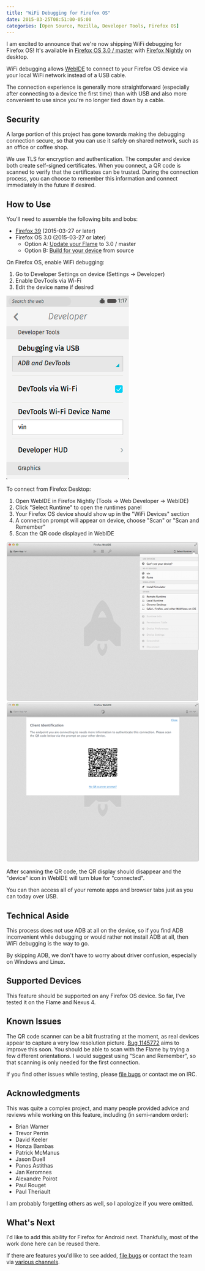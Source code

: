 ```yaml
---
title: "WiFi Debugging for Firefox OS"
date: 2015-03-25T08:51:00-05:00
categories: [Open Source, Mozilla, Developer Tools, Firefox OS]
---
```


I am excited to announce that we're now shipping WiFi debugging for Firefox OS!
It's available in [Firefox OS 3.0 / master][fxos-build] with [Firefox Nightly][desktop-nightly] on desktop.

WiFi debugging allows [WebIDE][webide] to connect to your Firefox OS device via your local
WiFi network instead of a USB cable.

The connection experience is generally more straightforward (especially after
connecting to a device the first time) than with USB and also more convenient to
use since you're no longer tied down by a cable.

## Security

A large portion of this project has gone towards making the debugging
connection secure, so that you can use it safely on shared network, such as an
office or coffee shop.

We use TLS for encryption and authentication.  The computer and device both
create self-signed certificates.  When you connect, a QR code is scanned to
verify that the certificates can be trusted.  During the connection process, you
can choose to remember this information and connect immediately in the future if
desired.

## How to Use

You'll need to assemble the following bits and bobs:

* [Firefox 39][desktop-nightly] (2015-03-27 or later)
* Firefox OS 3.0 (2015-03-27 or later)
  * Option A: [Update your Flame][flame-updates] to 3.0 / master
  * Option B: [Build for your device][fxos-build] from source

On Firefox OS, enable WiFi debugging:

1. Go to Developer Settings on device (Settings -> Developer)
2. Enable DevTools via Wi-Fi
3. Edit the device name if desired

![Firefox OS WiFi Debugging Options](fxos-wifi-opts.png)

To connect from Firefox Desktop:

1. Open WebIDE in Firefox Nightly (Tools -> Web Developer -> WebIDE)
2. Click "Select Runtime" to open the runtimes panel
3. Your Firefox OS device should show up in the "WiFi Devices" section
4. A connection prompt will appear on device, choose "Scan" or "Scan and Remember"
5. Scan the QR code displayed in WebIDE

![WebIDE WiFi Runtimes](webide-wifi-runtime.png)
![WebIDE Displays the QR Code](webide-qr-code.png)

After scanning the QR code, the QR display should disappear and the "device"
icon in WebIDE will turn blue for "connected".

You can then access all of your remote apps and browser tabs just as you can
today over USB.

## Technical Aside

This process does not use ADB at all on the device, so if you find ADB
inconvenient while debugging or would rather not install ADB at all, then
WiFi debugging is the way to go.  

By skipping ADB, we don't have to worry about driver confusion, especially on
Windows and Linux.

## Supported Devices

This feature should be supported on any Firefox OS device.  So far, I've tested
it on the Flame and Nexus 4.

## Known Issues

The QR code scanner can be a bit frustrating at the moment, as real devices
appear to capture a very low resolution picture.  [Bug 1145772][low-res] aims
to improve this soon.  You should be able to scan with the Flame by trying a few
different orientations.  I would suggest using "Scan and Remember", so that
scanning is only needed for the first connection.

If you find other issues while testing, please [file bugs][bugs] or contact me
on IRC.

## Acknowledgments

This was quite a complex project, and many people provided advice and reviews
while working on this feature, including (in semi-random order):

* Brian Warner
* Trevor Perrin
* David Keeler
* Honza Bambas
* Patrick McManus
* Jason Duell
* Panos Astithas
* Jan Keromnes
* Alexandre Poirot
* Paul Rouget
* Paul Theriault

I am probably forgetting others as well, so I apologize if you were omitted.  

## What's Next

I'd like to add this ability for Firefox for Android next.  Thankfully, most of
the work done here can be reused there.

If there are features you'd like to see added, [file bugs][bugs] or contact the
team via [various channels][involved].

[low-res]: https://bugzil.la/1145772

[bugs]: https://bugzilla.mozilla.org/enter_bug.cgi?product=Firefox&component=Developer%20Tools%3A%20WebIDE
[involved]: https://wiki.mozilla.org/DevTools/GetInvolved#Communication

[desktop-nightly]: https://nightly.mozilla.org/
[webide]: https://developer.mozilla.org/docs/Tools/WebIDE
[flame-updates]: https://developer.mozilla.org/en-US/Firefox_OS/Phone_guide/Flame/Updating_your_Flame#Updating_your_Flame_to_a_nightly_build
[fxos-build]: https://developer.mozilla.org/en-US/Firefox_OS/Building
